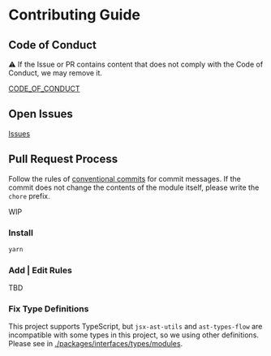# Contributing Guide

## Code of Conduct

⚠️ If the Issue or PR contains content that does not comply with the Code of Conduct, we may remove it.

[CODE_OF_CONDUCT](./CODE_OF_CONDUCT.md)

## Open Issues

[Issues](https://github.com/grgr-dkrk/eslint-plugin-rn-a11y/issues)

## Pull Request Process

Follow the rules of [conventional commits](https://www.conventionalcommits.org/en/v1.0.0/) for commit messages.
If the commit does not change the contents of the module itself, please write the `chore` prefix.

WIP

### Install

```sh
yarn
```

### Add | Edit Rules

TBD

### Fix Type Definitions

This project supports TypeScript, but `jsx-ast-utils` and `ast-types-flow` are incompatible with some types in this project, so we using other definitions.
Please see in [./packages/interfaces/types/modules](./src/types/modules/).

